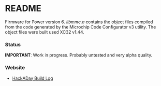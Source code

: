 README
======
Firmware for Power version 6. _libmmc.a_ contains the object files compiled from the code generated by the Microchip Code Configurator v3 utility. The object files were built used XC32 v1.44. 

### Status
**IMPORTANT**: Work in progress. Probably untested and very alpha quality.

### Website
 * [HackADay Build Log](https://hackaday.io/project/1436-aquapic-aquarium-controller)
